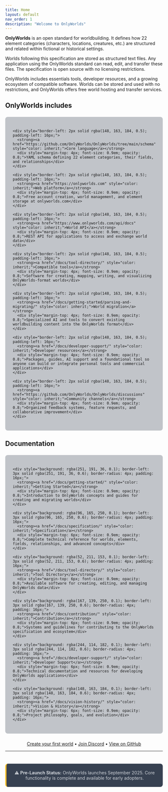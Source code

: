 ```yaml
---
title: Home
layout: default
nav_order: 1
description: "Welcome to OnlyWorlds"
---
```

 

 **OnlyWorlds** is an open standard for worldbuilding. It defines how 22 element categories (characters, locations,
  creatures, etc.) are structured and related within fictional or historical settings.

  Worlds following this specification are stored as structured text files. Any application using the
  OnlyWorlds standard can read, edit, and transfer these files. The specification is open source with no licensing
  restrictions.

  OnlyWorlds includes essentials tools, developer resources, and a growing ecosystem of compatible software. Worlds can be stored and used with no restrictions, and OnlyWorlds offers free world hosting and transfer services.

## OnlyWorlds includes

<div style="background: rgba(55, 65, 81, 0.3); border-radius: 8px; padding: 24px; margin: 24px 0;">
  <div style="display: grid; gap: 16px;">

    <div style="border-left: 2px solid rgba(148, 163, 184, 0.5); padding-left: 16px;">
      <strong><a href="https://github.com/OnlyWorlds/OnlyWorlds/tree/main/schema" style="color: inherit;">Core language</a></strong>
      <div style="margin-top: 4px; font-size: 0.9em; opacity: 0.8;">YAML schema defining 22 element categories, their fields, and relationships</div>
    </div>

    <div style="border-left: 2px solid rgba(148, 163, 184, 0.5); padding-left: 16px;">
      <strong><a href="https://onlyworlds.com" style="color: inherit;">Web platform</a></strong>
      <div style="margin-top: 4px; font-size: 0.9em; opacity: 0.8;">Free account creation, world management, and element storage at onlyworlds.com</div>
    </div>

    <div style="border-left: 2px solid rgba(148, 163, 184, 0.5); padding-left: 16px;">
      <strong><a href="https://www.onlyworlds.com/api/docs" style="color: inherit;">World API</a></strong>
      <div style="margin-top: 4px; font-size: 0.9em; opacity: 0.8;">REST API for applications to access and exchange world data</div>
    </div>

    <div style="border-left: 2px solid rgba(148, 163, 184, 0.5); padding-left: 16px;">
      <strong><a href="/docs/tool-directory/" style="color: inherit;">Compatible tools</a></strong>
      <div style="margin-top: 4px; font-size: 0.9em; opacity: 0.8;">Software for creating, mapping, writing, and visualizing OnlyWorlds-format worlds</div>
    </div>

    <div style="border-left: 2px solid rgba(148, 163, 184, 0.5); padding-left: 16px;">
      <strong><a href="/docs/getting-started/parsing-and-migrating/" style="color: inherit;">World migration</a></strong>
      <div style="margin-top: 4px; font-size: 0.9em; opacity: 0.8;">Specialized AI and tools to convert existing worldbuilding content into the OnlyWorlds format</div>
    </div>

    <div style="border-left: 2px solid rgba(148, 163, 184, 0.5); padding-left: 16px;">
      <strong><a href="/docs/developer-support/" style="color: inherit;">Developer resources</a></strong>
      <div style="margin-top: 4px; font-size: 0.9em; opacity: 0.8;">Packages, guides, AI support and a foundational tool so anyone can build or integrate personal tools and commercial applications</div>
    </div>

    <div style="border-left: 2px solid rgba(148, 163, 184, 0.5); padding-left: 16px;">
      <strong><a href="https://github.com/OnlyWorlds/OnlyWorlds/discussions" style="color: inherit;">Community channels</a></strong>
      <div style="margin-top: 4px; font-size: 0.9em; opacity: 0.8;">Organized feedback systems, feature requests, and collaborative improvement</div>
    </div>

  </div>
</div>


## Documentation

<div style="background: rgba(55, 65, 81, 0.3); border-radius: 8px; padding: 24px; margin: 24px 0;">
  <div style="display: grid; gap: 16px;">

    <div style="background: rgba(251, 191, 36, 0.1); border-left: 3px solid rgba(251, 191, 36, 0.6); border-radius: 4px; padding: 16px;">
      <strong><a href="/docs/getting-started/" style="color: inherit;">Getting Started</a></strong>
      <div style="margin-top: 6px; font-size: 0.9em; opacity: 0.8;">Introduction to OnlyWorlds concepts and guides for creating and migrating worlds</div>
    </div>

    <div style="background: rgba(96, 165, 250, 0.1); border-left: 3px solid rgba(96, 165, 250, 0.6); border-radius: 4px; padding: 16px;">
      <strong><a href="/docs/specification/" style="color: inherit;">Specification</a></strong>
      <div style="margin-top: 6px; font-size: 0.9em; opacity: 0.8;">Complete technical reference for worlds, elements, fields, relationships, and advanced concepts</div>
    </div>

    <div style="background: rgba(52, 211, 153, 0.1); border-left: 3px solid rgba(52, 211, 153, 0.6); border-radius: 4px; padding: 16px;">
      <strong><a href="/docs/tool-directory/" style="color: inherit;">Tool Directory</a></strong>
      <div style="margin-top: 6px; font-size: 0.9em; opacity: 0.8;">Available software for creating, editing, and managing OnlyWorlds data</div>
    </div>

    <div style="background: rgba(167, 139, 250, 0.1); border-left: 3px solid rgba(167, 139, 250, 0.6); border-radius: 4px; padding: 16px;">
      <strong><a href="/docs/contribution/" style="color: inherit;">Contribution</a></strong>
      <div style="margin-top: 6px; font-size: 0.9em; opacity: 0.8;">Systems and guidelines for contributing to the OnlyWorlds specification and ecosystem</div>
    </div>

    <div style="background: rgba(244, 114, 182, 0.1); border-left: 3px solid rgba(244, 114, 182, 0.6); border-radius: 4px; padding: 16px;">
      <strong><a href="/docs/developer-support/" style="color: inherit;">Developer Support</a></strong>
      <div style="margin-top: 6px; font-size: 0.9em; opacity: 0.8;">Technical documentation and resources for developing OnlyWorlds applications</div>
    </div>

    <div style="background: rgba(148, 163, 184, 0.1); border-left: 3px solid rgba(148, 163, 184, 0.6); border-radius: 4px; padding: 16px;">
      <strong><a href="/docs/vision-history/" style="color: inherit;">Vision & History</a></strong>
      <div style="margin-top: 6px; font-size: 0.9em; opacity: 0.8;">Project philosophy, goals, and evolution</div>
    </div>

  </div>
</div>


<div style="text-align: center;">
<a href="https://www.onlyworlds.com/accounts/login/">Create your first world</a> • <a href="https://discord.gg/twCjqvVBwb">Join Discord</a> • <a href="https://github.com/OnlyWorlds/OnlyWorlds">View on GitHub</a>
</div>


---

<div style="text-align: center; margin: 40px 0; padding: 20px; background: #374151; border-radius: 8px; border-left: 4px solid #fbbf24;">
<p style="color: #d1d5db; margin: 0;">⚠️ <strong>Pre-Launch Status:</strong> OnlyWorlds launches September 2025. Core functionality is complete and available for early adopters.</p>
</div>